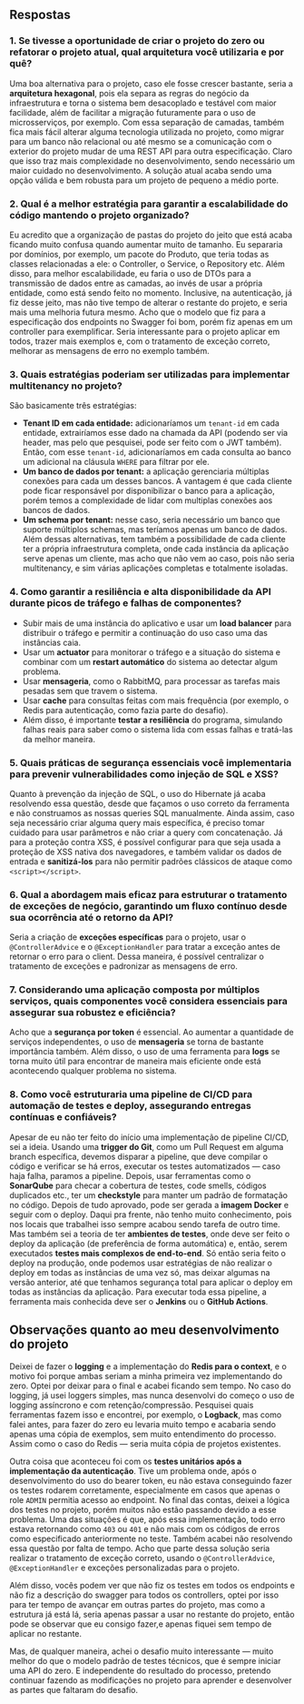 
## Respostas

### 1. Se tivesse a oportunidade de criar o projeto do zero ou refatorar o projeto atual, qual arquitetura você utilizaria e por quê?
Uma boa alternativa para o projeto, caso ele fosse crescer bastante, seria a **arquitetura hexagonal**, pois ela separa as regras do negócio da infraestrutura e torna o sistema bem desacoplado e testável com maior facilidade, além de facilitar a migração futuramente para o uso de microsserviços, por exemplo. Com essa separação de camadas, também fica mais fácil alterar alguma tecnologia utilizada no projeto, como migrar para um banco não relacional ou até mesmo se a comunicação com o exterior do projeto mudar de uma REST API para outra especificação. 
Claro que isso traz mais complexidade no desenvolvimento, sendo necessário um maior cuidado no desenvolvimento. A solução atual acaba sendo uma opção válida e bem robusta para um projeto de pequeno a médio porte.

### 2. Qual é a melhor estratégia para garantir a escalabilidade do código mantendo o projeto organizado?
Eu acredito que a organização de pastas do projeto do jeito que está acaba ficando muito confusa quando aumentar muito de tamanho. Eu separaria por domínios, por exemplo, um pacote do Produto, que teria todas as classes relacionadas a ele: o Controller, o Service, o Repository etc.
Além disso, para melhor escalabilidade, eu faria o uso de DTOs para a transmissão de dados entre as camadas, ao invés de usar a própria entidade, como está sendo feito no momento. Inclusive, na autenticação, já fiz desse jeito, mas não tive tempo de alterar o restante do projeto, e seria mais uma melhoria futura mesmo.
Acho que o modelo que fiz para a especificação dos endpoints no Swagger foi bom, porém fiz apenas em um controller para exemplificar. Seria interessante para o projeto aplicar em todos, trazer mais exemplos e, com o tratamento de exceção correto, melhorar as mensagens de erro no exemplo também.

### 3. Quais estratégias poderiam ser utilizadas para implementar multitenancy no projeto?
São basicamente três estratégias:
- **Tenant ID em cada entidade:** adicionaríamos um `tenant-id` em cada entidade, extrairíamos esse dado na chamada da API (podendo ser via header, mas pelo que pesquisei, pode ser feito com o JWT também). Então, com esse `tenant-id`, adicionaríamos em cada consulta ao banco um adicional na cláusula `WHERE` para filtrar por ele.
- **Um banco de dados por tenant:** a aplicação gerenciaria múltiplas conexões para cada um desses bancos. A vantagem é que cada cliente pode ficar responsável por disponibilizar o banco para a aplicação, porém temos a complexidade de lidar com multiplas conexões aos bancos de dados.
- **Um schema por tenant:** nesse caso, seria necessário um banco que suporte múltiplos schemas, mas teríamos apenas um banco de dados.
Além dessas alternativas, tem também a possibilidade de cada cliente ter a própria infraestrutura completa, onde cada instância da aplicação serve apenas um cliente, mas acho que não vem ao caso, pois não seria multitenancy, e sim várias aplicações completas e totalmente isoladas.

### 4. Como garantir a resiliência e alta disponibilidade da API durante picos de tráfego e falhas de componentes?
- Subir mais de uma instância do aplicativo e usar um **load balancer** para distribuir o tráfego e permitir a continuação do uso caso uma das instâncias caia.
- Usar um **actuator** para monitorar o tráfego e a situação do sistema e combinar com um **restart automático** do sistema ao detectar algum problema.
- Usar **mensageria**, como o RabbitMQ, para processar as tarefas mais pesadas sem que travem o sistema.
- Usar **cache** para consultas feitas com mais frequência (por exemplo, o Redis para autenticação, como fazia parte do desafio).
- Além disso, é importante **testar a resiliência** do programa, simulando falhas reais para saber como o sistema lida com essas falhas e tratá-las da melhor maneira.

### 5. Quais práticas de segurança essenciais você implementaria para prevenir vulnerabilidades como injeção de SQL e XSS?
Quanto à prevenção da injeção de SQL, o uso do Hibernate já acaba resolvendo essa questão, desde que façamos o uso correto da ferramenta e não construamos as nossas queries SQL manualmente. Ainda assim, caso seja necessário criar alguma query mais específica, é preciso tomar cuidado para usar parâmetros e não criar a query com concatenação.
Já para a proteção contra XSS, é possível configurar para que seja usada a proteção de XSS nativa dos navegadores, e também validar os dados de entrada e **sanitizá-los** para não permitir padrões clássicos de ataque como `<script></script>`.

### 6. Qual a abordagem mais eficaz para estruturar o tratamento de exceções de negócio, garantindo um fluxo contínuo desde sua ocorrência até o retorno da API?
Seria a criação de **exceções específicas** para o projeto, usar o `@ControllerAdvice` e o `@ExceptionHandler` para tratar a exceção antes de retornar o erro para o client. Dessa maneira, é possível centralizar o tratamento de exceções e padronizar as mensagens de erro.

### 7. Considerando uma aplicação composta por múltiplos serviços, quais componentes você considera essenciais para assegurar sua robustez e eficiência?
Acho que a **segurança por token** é essencial. Ao aumentar a quantidade de serviços independentes, o uso de **mensageria** se torna de bastante importância também. Além disso, o uso de uma ferramenta para **logs** se torna muito útil para encontrar de maneira mais eficiente onde está acontecendo qualquer problema no sistema.

### 8. Como você estruturaria uma pipeline de CI/CD para automação de testes e deploy, assegurando entregas contínuas e confiáveis?
Apesar de eu não ter feito do início uma implementação de pipeline CI/CD, sei a ideia. Usando uma **trigger do Git**, como um Pull Request em alguma branch específica, devemos disparar a pipeline, que deve compilar o código e verificar se há erros, executar os testes automatizados — caso haja falha, paramos a pipeline.
Depois, usar ferramentas como o **SonarQube** para checar a cobertura de testes, code smells, códigos duplicados etc., ter um **checkstyle** para manter um padrão de formatação no código. Depois de tudo aprovado, pode ser gerada a **imagem Docker** e seguir com o deploy.
Daqui pra frente, não tenho muito conhecimento, pois nos locais que trabalhei isso sempre acabou sendo tarefa de outro time. Mas também sei a teoria de ter **ambientes de testes**, onde deve ser feito o deploy da aplicação (de preferência de forma automática) e, então, serem executados **testes mais complexos de end-to-end**. Só então seria feito o deploy na produção, onde podemos usar estratégias de não realizar o deploy em todas as instâncias de uma vez só, mas deixar algumas na versão anterior, até que tenhamos segurança total para aplicar o deploy em todas as instâncias da aplicação.
Para executar toda essa pipeline, a ferramenta mais conhecida deve ser o **Jenkins** ou o **GitHub Actions**.

## Observações quanto ao meu desenvolvimento do projeto
Deixei de fazer o **logging** e a implementação do **Redis para o context**, e o motivo foi porque ambas seriam a minha primeira vez implementando do zero. Optei por deixar para o final e acabei ficando sem tempo.
No caso do logging, já usei loggers simples, mas nunca desenvolvi do começo o uso de logging assíncrono e com retenção/compressão. Pesquisei quais ferramentas fazem isso e encontrei, por exemplo, o **Logback**, mas como falei antes, para fazer do zero eu levaria muito tempo e acabaria sendo apenas uma cópia de exemplos, sem muito entendimento do processo. Assim como o caso do Redis — seria muita cópia de projetos existentes.

Outra coisa que aconteceu foi com os **testes unitários após a implementação da autenticação**. Tive um problema onde, após o desenvolvimento do uso do bearer token, eu não estava conseguindo fazer os testes rodarem corretamente, especialmente em casos que apenas o role `ADMIN` permitia acesso ao endpoint. No final das contas, deixei a lógica dos testes no projeto, porém muitos não estão passando devido a esse problema.
Uma das situações é que, após essa implementação, todo erro estava retornando como `403` ou `401` e não mais com os códigos de erros como especificado anteriormente no teste. Também acabei não resolvendo essa questão por falta de tempo. Acho que parte dessa solução seria realizar o tratamento de exceção correto, usando o `@ControllerAdvice`, `@ExceptionHandler` e exceções personalizadas para o projeto.

Além disso, vocês podem ver que não fiz os testes em todos os endpoints e não fiz a descrição do swagger para todos os controllers, optei por isso para ter tempo de avançar em outras partes do projeto, mas como a estrutura já está lá, seria apenas passar a usar no restante do projeto, então pode se observar que eu consigo fazer,e apenas fiquei sem tempo de aplicar no restante.

Mas, de qualquer maneira, achei o desafio muito interessante — muito melhor do que o modelo padrão de testes técnicos, que é sempre iniciar uma API do zero. E independente do resultado do processo, pretendo continuar fazendo as modificações no projeto para aprender e desenvolver as partes que faltaram do desafio.
